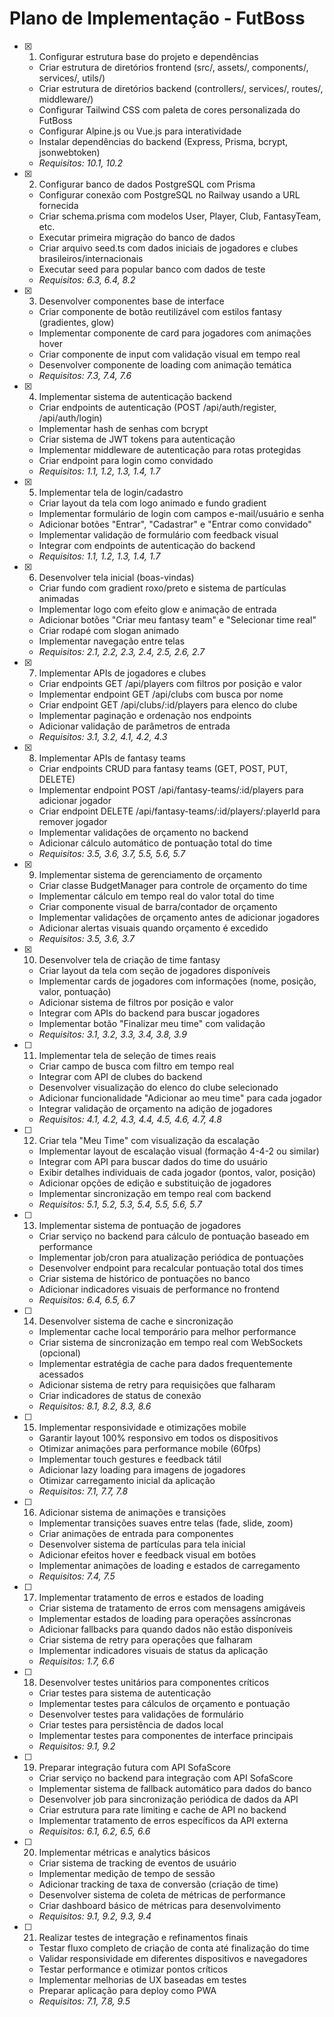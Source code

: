 # Plano de Implementação - FutBoss

- [x] 1. Configurar estrutura base do projeto e dependências



  - Criar estrutura de diretórios frontend (src/, assets/, components/, services/, utils/)
  - Criar estrutura de diretórios backend (controllers/, services/, routes/, middleware/)
  - Configurar Tailwind CSS com paleta de cores personalizada do FutBoss
  - Configurar Alpine.js ou Vue.js para interatividade
  - Instalar dependências do backend (Express, Prisma, bcrypt, jsonwebtoken)
  - _Requisitos: 10.1, 10.2_

- [x] 2. Configurar banco de dados PostgreSQL com Prisma



  - Configurar conexão com PostgreSQL no Railway usando a URL fornecida
  - Criar schema.prisma com modelos User, Player, Club, FantasyTeam, etc.
  - Executar primeira migração do banco de dados
  - Criar arquivo seed.ts com dados iniciais de jogadores e clubes brasileiros/internacionais
  - Executar seed para popular banco com dados de teste
  - _Requisitos: 6.3, 6.4, 8.2_




- [x] 3. Desenvolver componentes base de interface

  - Criar componente de botão reutilizável com estilos fantasy (gradientes, glow)
  - Implementar componente de card para jogadores com animações hover
  - Criar componente de input com validação visual em tempo real
  - Desenvolver componente de loading com animação temática
  - _Requisitos: 7.3, 7.4, 7.6_

- [x] 4. Implementar sistema de autenticação backend


  - Criar endpoints de autenticação (POST /api/auth/register, /api/auth/login)
  - Implementar hash de senhas com bcrypt
  - Criar sistema de JWT tokens para autenticação
  - Implementar middleware de autenticação para rotas protegidas
  - Criar endpoint para login como convidado
  - _Requisitos: 1.1, 1.2, 1.3, 1.4, 1.7_

- [x] 5. Implementar tela de login/cadastro



  - Criar layout da tela com logo animado e fundo gradient
  - Implementar formulário de login com campos e-mail/usuário e senha
  - Adicionar botões "Entrar", "Cadastrar" e "Entrar como convidado"
  - Implementar validação de formulário com feedback visual
  - Integrar com endpoints de autenticação do backend
  - _Requisitos: 1.1, 1.2, 1.3, 1.4, 1.7_

- [x] 6. Desenvolver tela inicial (boas-vindas)



  - Criar fundo com gradient roxo/preto e sistema de partículas animadas
  - Implementar logo com efeito glow e animação de entrada
  - Adicionar botões "Criar meu fantasy team" e "Selecionar time real"
  - Criar rodapé com slogan animado
  - Implementar navegação entre telas
  - _Requisitos: 2.1, 2.2, 2.3, 2.4, 2.5, 2.6, 2.7_

- [x] 7. Implementar APIs de jogadores e clubes



  - Criar endpoints GET /api/players com filtros por posição e valor
  - Implementar endpoint GET /api/clubs com busca por nome
  - Criar endpoint GET /api/clubs/:id/players para elenco do clube
  - Implementar paginação e ordenação nos endpoints
  - Adicionar validação de parâmetros de entrada
  - _Requisitos: 3.1, 3.2, 4.1, 4.2, 4.3_

- [x] 8. Implementar APIs de fantasy teams



  - Criar endpoints CRUD para fantasy teams (GET, POST, PUT, DELETE)
  - Implementar endpoint POST /api/fantasy-teams/:id/players para adicionar jogador
  - Criar endpoint DELETE /api/fantasy-teams/:id/players/:playerId para remover jogador
  - Implementar validações de orçamento no backend
  - Adicionar cálculo automático de pontuação total do time
  - _Requisitos: 3.5, 3.6, 3.7, 5.5, 5.6, 5.7_

- [x] 9. Implementar sistema de gerenciamento de orçamento


  - Criar classe BudgetManager para controle de orçamento do time
  - Implementar cálculo em tempo real do valor total do time
  - Criar componente visual de barra/contador de orçamento
  - Implementar validações de orçamento antes de adicionar jogadores
  - Adicionar alertas visuais quando orçamento é excedido
  - _Requisitos: 3.5, 3.6, 3.7_

- [x] 10. Desenvolver tela de criação de time fantasy




  - Criar layout da tela com seção de jogadores disponíveis
  - Implementar cards de jogadores com informações (nome, posição, valor, pontuação)
  - Adicionar sistema de filtros por posição e valor
  - Integrar com APIs do backend para buscar jogadores
  - Implementar botão "Finalizar meu time" com validação
  - _Requisitos: 3.1, 3.2, 3.3, 3.4, 3.8, 3.9_

- [ ] 11. Implementar tela de seleção de times reais
  - Criar campo de busca com filtro em tempo real
  - Integrar com API de clubes do backend
  - Desenvolver visualização do elenco do clube selecionado
  - Adicionar funcionalidade "Adicionar ao meu time" para cada jogador
  - Integrar validação de orçamento na adição de jogadores
  - _Requisitos: 4.1, 4.2, 4.3, 4.4, 4.5, 4.6, 4.7, 4.8_

- [ ] 12. Criar tela "Meu Time" com visualização da escalação
  - Implementar layout de escalação visual (formação 4-4-2 ou similar)
  - Integrar com API para buscar dados do time do usuário
  - Exibir detalhes individuais de cada jogador (pontos, valor, posição)
  - Adicionar opções de edição e substituição de jogadores
  - Implementar sincronização em tempo real com backend
  - _Requisitos: 5.1, 5.2, 5.3, 5.4, 5.5, 5.6, 5.7_

- [ ] 13. Implementar sistema de pontuação de jogadores
  - Criar serviço no backend para cálculo de pontuação baseado em performance
  - Implementar job/cron para atualização periódica de pontuações
  - Desenvolver endpoint para recalcular pontuação total dos times
  - Criar sistema de histórico de pontuações no banco
  - Adicionar indicadores visuais de performance no frontend
  - _Requisitos: 6.4, 6.5, 6.7_

- [ ] 14. Desenvolver sistema de cache e sincronização
  - Implementar cache local temporário para melhor performance
  - Criar sistema de sincronização em tempo real com WebSockets (opcional)
  - Implementar estratégia de cache para dados frequentemente acessados
  - Adicionar sistema de retry para requisições que falharam
  - Criar indicadores de status de conexão
  - _Requisitos: 8.1, 8.2, 8.3, 8.6_

- [ ] 15. Implementar responsividade e otimizações mobile
  - Garantir layout 100% responsivo em todos os dispositivos
  - Otimizar animações para performance mobile (60fps)
  - Implementar touch gestures e feedback tátil
  - Adicionar lazy loading para imagens de jogadores
  - Otimizar carregamento inicial da aplicação
  - _Requisitos: 7.1, 7.7, 7.8_

- [ ] 16. Adicionar sistema de animações e transições
  - Implementar transições suaves entre telas (fade, slide, zoom)
  - Criar animações de entrada para componentes
  - Desenvolver sistema de partículas para tela inicial
  - Adicionar efeitos hover e feedback visual em botões
  - Implementar animações de loading e estados de carregamento
  - _Requisitos: 7.4, 7.5_

- [ ] 17. Implementar tratamento de erros e estados de loading
  - Criar sistema de tratamento de erros com mensagens amigáveis
  - Implementar estados de loading para operações assíncronas
  - Adicionar fallbacks para quando dados não estão disponíveis
  - Criar sistema de retry para operações que falharam
  - Implementar indicadores visuais de status da aplicação
  - _Requisitos: 1.7, 6.6_

- [ ] 18. Desenvolver testes unitários para componentes críticos
  - Criar testes para sistema de autenticação
  - Implementar testes para cálculos de orçamento e pontuação
  - Desenvolver testes para validações de formulário
  - Criar testes para persistência de dados local
  - Implementar testes para componentes de interface principais
  - _Requisitos: 9.1, 9.2_

- [ ] 19. Preparar integração futura com API SofaScore
  - Criar serviço no backend para integração com API SofaScore
  - Implementar sistema de fallback automático para dados do banco
  - Desenvolver job para sincronização periódica de dados da API
  - Criar estrutura para rate limiting e cache de API no backend
  - Implementar tratamento de erros específicos da API externa
  - _Requisitos: 6.1, 6.2, 6.5, 6.6_

- [ ] 20. Implementar métricas e analytics básicos
  - Criar sistema de tracking de eventos de usuário
  - Implementar medição de tempo de sessão
  - Adicionar tracking de taxa de conversão (criação de time)
  - Desenvolver sistema de coleta de métricas de performance
  - Criar dashboard básico de métricas para desenvolvimento
  - _Requisitos: 9.1, 9.2, 9.3, 9.4_

- [ ] 21. Realizar testes de integração e refinamentos finais
  - Testar fluxo completo de criação de conta até finalização do time
  - Validar responsividade em diferentes dispositivos e navegadores
  - Testar performance e otimizar pontos críticos
  - Implementar melhorias de UX baseadas em testes
  - Preparar aplicação para deploy como PWA
  - _Requisitos: 7.1, 7.8, 9.5_
